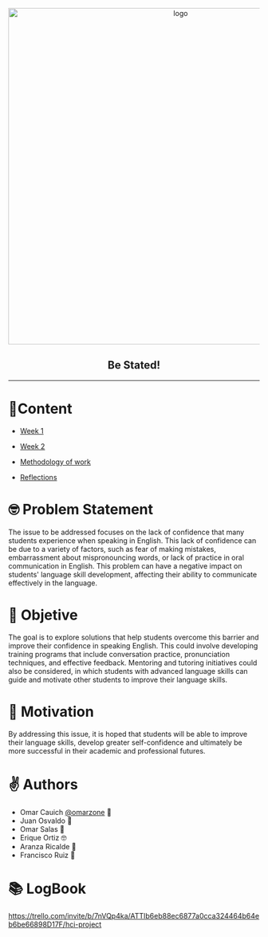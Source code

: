 <p align="center">
  <a href="https://github.com/omarzone/hci-project/">
    <img alt="logo" title="logo" src="https://i.imgur.com/vwJ17Fk.png" width="675" >
  </a>
</p>
<h2 align="center">Be Stated!</h2>

---


# 📝Content
- [Week 1](Weeks/Week%201/README.md)

- [Week 2](Weeks/Week%202/README.md)

- [Methodology of work](src/methodology.md)

- [Reflections](src/reflections/README.md)

# 🤓 Problem Statement
The issue to be addressed focuses on the lack of confidence that many students experience when speaking in English. This lack of confidence can be due to a variety of factors, such as fear of making mistakes, embarrassment about mispronouncing words, or lack of practice in oral communication in English. This problem can have a negative impact on students' language skill development, affecting their ability to communicate effectively in the language.



# 🎯 Objetive
The goal is to explore solutions that help students overcome this barrier and improve their confidence in speaking English. This could involve developing training programs that include conversation practice, pronunciation techniques, and effective feedback. Mentoring and tutoring initiatives could also be considered, in which students with advanced language skills can guide and motivate other students to improve their language skills.


# 🙌 Motivation
By addressing this issue, it is hoped that students will be able to improve their language skills, develop greater self-confidence and ultimately be more successful in their academic and professional futures.


# ✌ Authors
- Omar Cauich  [@omarzone](https://github.com/omarzone) 🐶
- Juan Osvaldo 🐒
- Omar Salas 🐢
- Erique Ortiz 🤓
- Aranza Ricalde 🦐
- Francisco Ruiz 👺


# 📚 LogBook
https://trello.com/invite/b/7nVQp4ka/ATTIb6eb88ec6877a0cca324464b64eb6be66898D17F/hci-project
    